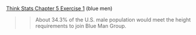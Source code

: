 [Think Stats Chapter 5 Exercise 1](http://greenteapress.com/thinkstats2/html/thinkstats2006.html#toc50) (blue men)

>> About 34.3% of the U.S. male population would meet the height requirements to join Blue Man Group. 
